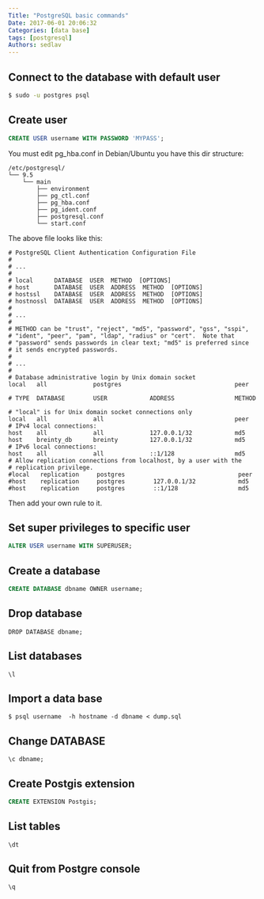 ```yaml
---
Title: "PostgreSQL basic commands"
Date: 2017-06-01 20:06:32
Categories: [data base]
tags: [postgresql]
Authors: sedlav
---
```


## Connect to the database with default user

```sh
$ sudo -u postgres psql
```

## Create user

```sql
CREATE USER username WITH PASSWORD 'MYPASS';
```

You must edit pg_hba.conf in Debian/Ubuntu you have this dir structure:

```
/etc/postgresql/
└── 9.5
    └── main
        ├── environment
        ├── pg_ctl.conf
        ├── pg_hba.conf
        ├── pg_ident.conf
        ├── postgresql.conf
        └── start.conf
```

The above file looks like this:

```
# PostgreSQL Client Authentication Configuration File
#
# ...
#
# local      DATABASE  USER  METHOD  [OPTIONS]
# host       DATABASE  USER  ADDRESS  METHOD  [OPTIONS]
# hostssl    DATABASE  USER  ADDRESS  METHOD  [OPTIONS]
# hostnossl  DATABASE  USER  ADDRESS  METHOD  [OPTIONS]
#
# ...
# 
# METHOD can be "trust", "reject", "md5", "password", "gss", "sspi",
# "ident", "peer", "pam", "ldap", "radius" or "cert".  Note that
# "password" sends passwords in clear text; "md5" is preferred since
# it sends encrypted passwords.
#
# ...
#
# Database administrative login by Unix domain socket
local   all             postgres                                peer

# TYPE  DATABASE        USER            ADDRESS                 METHOD

# "local" is for Unix domain socket connections only
local   all             all                                     peer
# IPv4 local connections:
host    all             all             127.0.0.1/32            md5
host    breinty_db      breinty         127.0.0.1/32            md5
# IPv6 local connections:
host    all             all             ::1/128                 md5
# Allow replication connections from localhost, by a user with the
# replication privilege.
#local   replication     postgres                                peer
#host    replication     postgres        127.0.0.1/32            md5
#host    replication     postgres        ::1/128                 md5

```

Then add your own rule to it.

## Set super privileges to specific user

```sql
ALTER USER username WITH SUPERUSER;
```

## Create a database

```sql
CREATE DATABASE dbname OWNER username;
```

## Drop database

```
DROP DATABASE dbname;
```

## List databases

```
\l
```

## Import a data base

```
$ psql username  -h hostname -d dbname < dump.sql
```

## Change DATABASE

```
\c dbname;
```

## Create Postgis extension

```sql
CREATE EXTENSION Postgis;
```

## List tables

```
\dt
```

## Quit from Postgre console

```
\q
```
